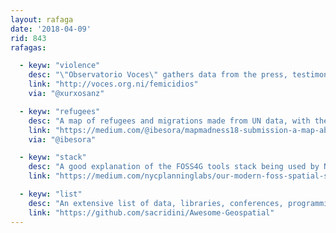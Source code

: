 ```yaml
---
layout: rafaga
date: '2018-04-09'
rid: 843
rafagas:

  - keyw: "violence"
    desc: "\"Observatorio Voces\" gathers data from the press, testimonials and interviews to create a map of femicides in Nicaragua"
    link: "http://voces.org.ni/femicidios"
    via: "@xurxosanz"

  - keyw: "refugees"
    desc: "A map of refugees and migrations made from UN data, with the full explanation on how to create it and with which tools"
    link: "https://medium.com/@ibesora/mapmadness18-submission-a-map-about-refugees-6f6d68d8ac4e"
    via: "@ibesora"

  - keyw: "stack"
    desc: "A good explanation of the FOSS4G tools stack being used by NYC Planning Labs"
    link: "https://medium.com/nycplanninglabs/our-modern-foss-spatial-stack-9ff2e68a9f8f"

  - keyw: "list"
    desc: "An extensive list of data, libraries, conferences, programming languages, GIS, raster, WMS and others, a bit outdated though"
    link: "https://github.com/sacridini/Awesome-Geospatial"
---
```

